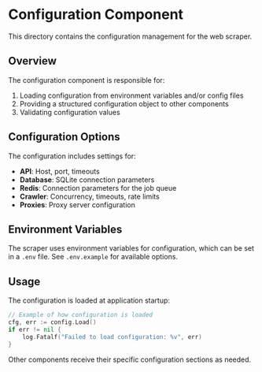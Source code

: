 # Configuration Component

This directory contains the configuration management for the web scraper.

## Overview

The configuration component is responsible for:

1. Loading configuration from environment variables and/or config files
2. Providing a structured configuration object to other components
3. Validating configuration values

## Configuration Options

The configuration includes settings for:

- **API**: Host, port, timeouts
- **Database**: SQLite connection parameters
- **Redis**: Connection parameters for the job queue
- **Crawler**: Concurrency, timeouts, rate limits
- **Proxies**: Proxy server configuration

## Environment Variables

The scraper uses environment variables for configuration, which can be set in a `.env` file. See `.env.example` for available options.

## Usage

The configuration is loaded at application startup:

```go
// Example of how configuration is loaded
cfg, err := config.Load()
if err != nil {
    log.Fatalf("Failed to load configuration: %v", err)
}
```

Other components receive their specific configuration sections as needed.
